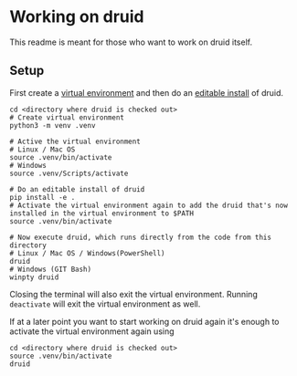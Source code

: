 # Working on druid
This readme is meant for those who want to work on druid itself.

## Setup
First create a [virtual environment](https://docs.python.org/3/library/venv.html) and then do an [editable install](https://pip.pypa.io/en/latest/reference/pip_install/#editable-installs) of druid.
```
cd <directory where druid is checked out>
# Create virtual environment
python3 -m venv .venv

# Active the virtual environment
# Linux / Mac OS
source .venv/bin/activate
# Windows
source .venv/Scripts/activate

# Do an editable install of druid
pip install -e .
# Activate the virtual environment again to add the druid that's now installed in the virtual environment to $PATH
source .venv/bin/activate

# Now execute druid, which runs directly from the code from this directory
# Linux / Mac OS / Windows(PowerShell)
druid
# Windows (GIT Bash)
winpty druid
```

Closing the terminal will also exit the virtual environment. Running `deactivate` will exit the virtual environment as well.

If at a later point you want to start working on druid again it's enough to activate the virtual environment again using
```
cd <directory where druid is checked out>
source .venv/bin/activate
druid
```

